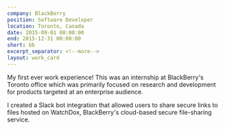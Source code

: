 ```yaml
---
company: BlackBerry
position: Software Developer
location: Toronto, Canada
date: 2015-09-01 00:00:00
end: 2015-12-31 00:00:00
short: bb
excerpt_separator: <!--more-->
layout: work_card
---
```


My first ever work experience! This was an internship at BlackBerry's Toronto office which was primarily focused on research and development for products targeted at an enterprise audience. 

I created a Slack bot integration that allowed users to share secure links to files hosted on WatchDox, BlackBerry's cloud-based secure file-sharing service.